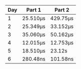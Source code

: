 |Day|  Part 1  |  Part 2   |
|---|----------|-----------|
| 1 | 25.510µs | 429.75µs  |
| 2 | 25.349µs | 33.152µs  |
| 3 | 35.060µs | 50.162µs  | 
| 4 | 12.015µs | 12.753µs  | 
| 5 | 18.510µs | 23.12s    | 
| 6 | 280.48ns | 101.58ns  | 

